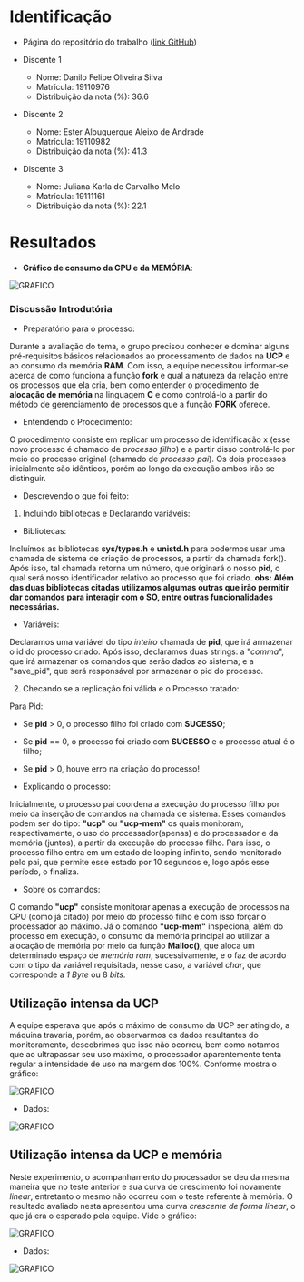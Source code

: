 # Identificação

* Página do repositório do trabalho ([link GitHub](TODO)) 

* Discente 1
	* Nome: Danilo Felipe Oliveira Silva
	* Matrícula: 19110976
	* Distribuição da nota (%): 36.6
* Discente 2
	* Nome: Ester Albuquerque Aleixo de Andrade
	* Matrícula: 19110982
	* Distribuição da nota (%): 41.3
* Discente 3
	* Nome: Juliana Karla de Carvalho Melo
	* Matrícula: 19111161
	* Distribuição da nota (%): 22.1		
	
# Resultados

* **Gráfico de consumo da CPU e da MEMÓRIA**:

![GRAFICO](https://i.imgur.com/7xEdD0J.png)

### Discussão Introdutória
* Preparatório para o processo:

Durante a avaliação do tema, o grupo precisou conhecer e dominar alguns pré-requisitos básicos relacionados ao
processamento de dados na **UCP** e ao consumo da memória **RAM**. Com isso, a equipe necessitou informar-se acerca de como funciona a função **fork** e qual a natureza da relação entre os processos que ela cria, bem como entender o procedimento de **alocação de memória** na linguagem **C** e como controlá-lo a partir do método de gerenciamento de processos que a função **FORK** oferece.

* Entendendo o Procedimento:

O procedimento consiste em replicar um processo de identificação x (esse novo processo é chamado de *processo filho*) e a partir disso controlá-lo por meio do processo original (chamado de *processo pai*). Os dois processos inicialmente são idênticos, porém ao longo da execução ambos irão se distinguir.

* Descrevendo o que foi feito:

1. Incluindo bibliotecas e Declarando variáveis:
	
* Bibliotecas:

Incluímos as bibliotecas **sys/types.h** e **unistd.h** para podermos usar uma chamada de sistema de criação de processos, 
a partir da chamada fork(). Após isso, tal chamada retorna um número, que originará o nosso **pid**, o qual será nosso identificador
relativo ao processo que foi criado.
**obs: Além das duas bibliotecas citadas utilizamos algumas outras que irão permitir dar comandos para interagir com o SO, entre outras funcionalidades necessárias.**

* Variáveis:

Declaramos uma variável do tipo *inteiro* chamada de **pid**, que irá armazenar o id do processo criado. Após isso, declaramos duas strings: a "*comma*", que irá armazenar os comandos que serão dados ao sistema; e a "save_pid", que será responsável por armazenar o pid do processo.

2. Checando se a replicação foi válida e o Processo tratado: 

Para Pid:

* Se **pid** > 0, o processo filho foi criado com **SUCESSO**;
* Se **pid** == 0, o processo foi criado com **SUCESSO** e o processo atual é o filho;
* Se **pid** > 0, houve erro na criação do processo!

* Explicando o processo:

Inicialmente, o processo pai coordena a execução do processo filho por meio da inserção de comandos na chamada de sistema.
Esses comandos podem ser do tipo: **"ucp"** ou **"ucp-mem"** os quais monitoram, respectivamente, o uso do processador(apenas) e do processador e da memória (juntos), a partir da execução do processo filho. Para isso, o processo filho entra em um estado de looping infinito, sendo monitorado pelo pai, que permite esse estado por 10 segundos e, logo após esse período, o finaliza.

* Sobre os comandos:

O comando **"ucp"** consiste monitorar apenas a execução de processos na CPU (como já citado) por meio do pŕocesso filho e com isso forçar o processador ao máximo. Já o comando **"ucp-mem"** inspeciona, além do processo em execução, o consumo da memória principal ao utilizar a alocação de memória por meio da função **Malloc()**, que aloca um determinado espaço de *memória ram*, sucessivamente, e o faz de acordo com o tipo da variável requisitada, nesse caso, a variável *char*, que corresponde a *1 Byte* ou 8 *bits*.

## Utilização intensa da UCP

A equipe esperava que após o máximo de consumo da UCP ser atingido, a máquina travaria, porém, ao observarmos os dados resultantes do monitoramento, descobrimos que isso não ocorreu, bem como notamos que ao ultrapassar seu uso máximo, o processador aparentemente tenta regular a intensidade de uso na margem dos 100%. Conforme mostra o gráfico:

![GRAFICO](https://i.imgur.com/7xEdD0J.png)

* Dados: 

![GRAFICO](https://i.imgur.com/h0sPfAC.png)

## Utilização intensa da UCP e memória

Neste experimento, o acompanhamento do processador se deu da mesma maneira que no teste anterior e sua curva de crescimento foi novamente *linear*, entretanto o mesmo não ocorreu com o teste referente à memória. O resultado avaliado nesta apresentou uma curva *crescente de forma linear*, o que já era o esperado pela equipe. Vide o gráfico:

![GRAFICO](https://i.imgur.com/FKg7JYS.png)

* Dados:

![GRAFICO](https://i.imgur.com/XZ4AMz6.png)

